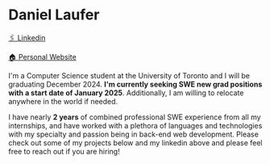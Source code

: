 # Daniel Laufer


[🖇 Linkedin](https://www.linkedin.com/in/daniel-laufer-7ba986176/)

[🏠 Personal Website](https://daniel-laufer.github.io/)

I'm a Computer Science student at the University of Toronto and I will be graduating December 2024. **I'm currently seeking SWE new grad positions with a start date of January 2025**. Additionally, I am willing to relocate anywhere in the world if needed. 

I have nearly **2 years** of combined professional SWE experience from all my internships, and have worked with a plethora of languages and technologies with my specialty and passion being in back-end web development. Please check out some of my projects below and my linkedin above and please feel free to reach out if you are hiring! 

    
    
<!-- <hr/>
<b>My GitHub Stats</b>

<a href="http://www.github.com/Daniel-Laufer"><img src="https://github-readme-stats.vercel.app/api?username=Daniel-Laufer&show_icons=true&hide=&count_private=true&title_color=0891b2&text_color=ffffff&icon_color=0891b2&bg_color=1c1917&hide_border=true&show_icons=true" alt="Daniel-Laufer's GitHub stats" /></a>

<a href="http://www.github.com/Daniel-Laufer"><img src="https://github-readme-streak-stats.herokuapp.com/?user=Daniel-Laufer&stroke=ffffff&background=1c1917&ring=0891b2&fire=0891b2&currStreakNum=ffffff&currStreakLabel=0891b2&sideNums=ffffff&sideLabels=ffffff&dates=ffffff&hide_border=true" /></a>

<!-- <a href="http://www.github.com/Daniel-Laufer"><img src="https://activity-graph.herokuapp.com/graph?username=Daniel-Laufer&bg_color=1c1917&color=ffffff&line=0891b2&point=ffffff&area_color=1c1917&area=true&hide_border=true&custom_title=GitHub%20Commits%20Graph" alt="GitHub Commits Graph" /></a>

<a href="https://github.com/Daniel-Laufer" align="left"><img src="https://github-readme-stats.vercel.app/api/top-langs/?username=Daniel-Laufer&langs_count=10&title_color=0891b2&text_color=ffffff&icon_color=0891b2&bg_color=1c1917&hide_border=true&locale=en&custom_title=Top%20%Languages" alt="Top Languages" /></a> -->



